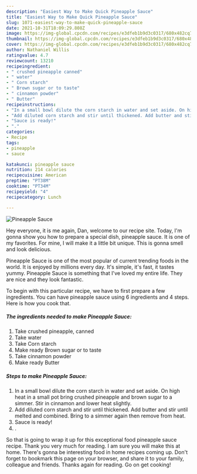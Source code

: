 ```yaml
---
description: "Easiest Way to Make Quick Pineapple Sauce"
title: "Easiest Way to Make Quick Pineapple Sauce"
slug: 1071-easiest-way-to-make-quick-pineapple-sauce
date: 2021-10-31T18:09:29.808Z
image: https://img-global.cpcdn.com/recipes/e3dfeb1b9d3c0317/680x482cq70/pineapple-sauce-recipe-main-photo.jpg
thumbnail: https://img-global.cpcdn.com/recipes/e3dfeb1b9d3c0317/680x482cq70/pineapple-sauce-recipe-main-photo.jpg
cover: https://img-global.cpcdn.com/recipes/e3dfeb1b9d3c0317/680x482cq70/pineapple-sauce-recipe-main-photo.jpg
author: Nathaniel Willis
ratingvalue: 4.7
reviewcount: 13210
recipeingredient:
- " crushed pineapple canned"
- " water"
- " Corn starch"
- " Brown sugar or to taste"
- " cinnamon powder"
- " Butter"
recipeinstructions:
- "In a small bowl dilute the corn starch in water and set aside. On high heat in a small pot bring crushed pineapple and brown sugar to a simmer. Stir in cinnamon and lower heat slightly."
- "Add diluted corn starch and stir until thickened. Add butter and stir until melted and combined. Bring to a simmer again then remove from heat."
- "Sauce is ready!"
- "."
categories:
- Recipe
tags:
- pineapple
- sauce

katakunci: pineapple sauce 
nutrition: 214 calories
recipecuisine: American
preptime: "PT38M"
cooktime: "PT34M"
recipeyield: "4"
recipecategory: Lunch

---
```



![Pineapple Sauce](https://img-global.cpcdn.com/recipes/e3dfeb1b9d3c0317/680x482cq70/pineapple-sauce-recipe-main-photo.jpg)

Hey everyone, it is me again, Dan, welcome to our recipe site. Today, I'm gonna show you how to prepare a special dish, pineapple sauce. It is one of my favorites. For mine, I will make it a little bit unique. This is gonna smell and look delicious.



Pineapple Sauce is one of the most popular of current trending foods in the world. It is enjoyed by millions every day. It's simple, it's fast, it tastes yummy. Pineapple Sauce is something that I've loved my entire life. They are nice and they look fantastic.


To begin with this particular recipe, we have to first prepare a few ingredients. You can have pineapple sauce using 6 ingredients and 4 steps. Here is how you cook that.

<!--inarticleads1-->

##### The ingredients needed to make Pineapple Sauce:

1. Take  crushed pineapple, canned
1. Take  water
1. Take  Corn starch
1. Make ready  Brown sugar or to taste
1. Take  cinnamon powder
1. Make ready  Butter




<!--inarticleads2-->

##### Steps to make Pineapple Sauce:

1. In a small bowl dilute the corn starch in water and set aside. On high heat in a small pot bring crushed pineapple and brown sugar to a simmer. Stir in cinnamon and lower heat slightly.
1. Add diluted corn starch and stir until thickened. Add butter and stir until melted and combined. Bring to a simmer again then remove from heat.
1. Sauce is ready!
1. .




So that is going to wrap it up for this exceptional food pineapple sauce recipe. Thank you very much for reading. I am sure you will make this at home. There's gonna be interesting food in home recipes coming up. Don't forget to bookmark this page on your browser, and share it to your family, colleague and friends. Thanks again for reading. Go on get cooking!
